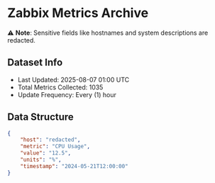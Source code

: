 # Zabbix Metrics Archive

⚠️ **Note**: Sensitive fields like hostnames and system descriptions are redacted.

## Dataset Info
- Last Updated: 2025-08-07 01:00 UTC
- Total Metrics Collected: 1035
- Update Frequency: Every (1) hour

## Data Structure
```json
{
    "host": "redacted",
    "metric": "CPU Usage",
    "value": "12.5",
    "units": "%",
    "timestamp": "2024-05-21T12:00:00"
}
```
